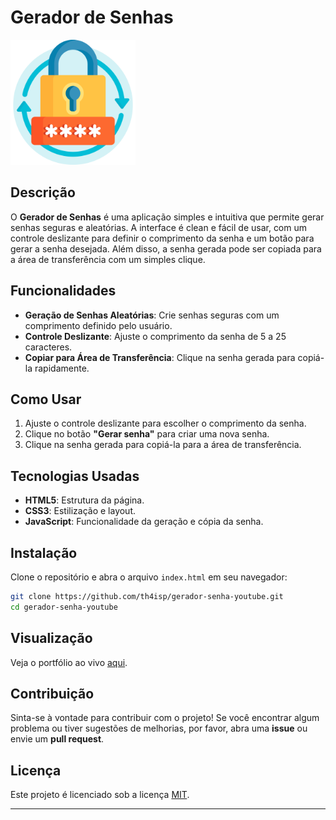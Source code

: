 # Gerador de Senhas

<img src="assets/logo.png" alt="Logo" width="200"/>

## Descrição

O **Gerador de Senhas** é uma aplicação simples e intuitiva que permite gerar senhas seguras e aleatórias. A interface é clean e fácil de usar, com um controle deslizante para definir o comprimento da senha e um botão para gerar a senha desejada. Além disso, a senha gerada pode ser copiada para a área de transferência com um simples clique.

## Funcionalidades

- **Geração de Senhas Aleatórias**: Crie senhas seguras com um comprimento definido pelo usuário.
- **Controle Deslizante**: Ajuste o comprimento da senha de 5 a 25 caracteres.
- **Copiar para Área de Transferência**: Clique na senha gerada para copiá-la rapidamente.

## Como Usar

1. Ajuste o controle deslizante para escolher o comprimento da senha.
2. Clique no botão **"Gerar senha"** para criar uma nova senha.
3. Clique na senha gerada para copiá-la para a área de transferência.

## Tecnologias Usadas

- **HTML5**: Estrutura da página.
- **CSS3**: Estilização e layout.
- **JavaScript**: Funcionalidade da geração e cópia da senha.

## Instalação

Clone o repositório e abra o arquivo `index.html` em seu navegador:

```bash
git clone https://github.com/th4isp/gerador-senha-youtube.git
cd gerador-senha-youtube
```

## Visualização

Veja o portfólio ao vivo [aqui](https://th4isp.github.io/gerador-senha-youtube).

## Contribuição

Sinta-se à vontade para contribuir com o projeto! Se você encontrar algum problema ou tiver sugestões de melhorias, por favor, abra uma **issue** ou envie um **pull request**.

## Licença

Este projeto é licenciado sob a licença [MIT](LICENSE).

---

